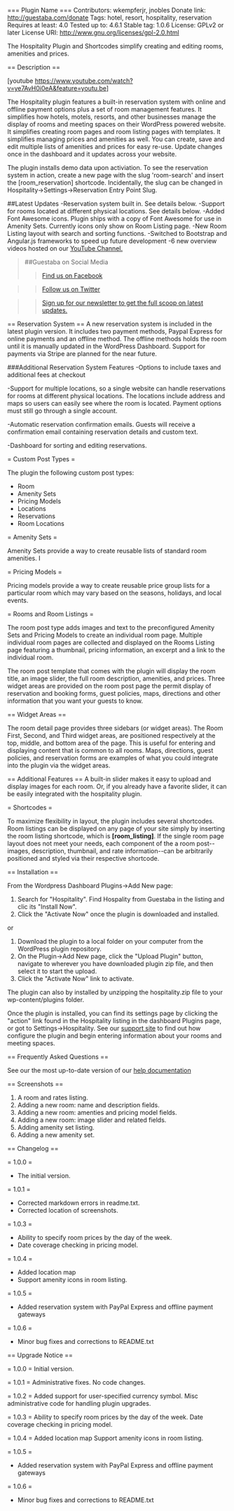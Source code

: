 === Plugin Name ===
Contributors: wkempferjr, jnobles
Donate link: http://guestaba.com/donate
Tags: hotel, resort, hospitality, reservation
Requires at least: 4.0
Tested up to: 4.6.1
Stable tag: 1.0.6
License: GPLv2 or later
License URI: http://www.gnu.org/licenses/gpl-2.0.html

The Hospitality Plugin and Shortcodes simplify creating and editing rooms, amenities and prices.

== Description ==

[youtube https://www.youtube.com/watch?v=ye7AvH0i0eA&feature=youtu.be]

The Hospitality plugin features a built-in reservation system with online and offline payment options plus a set of room management features. It simplifies how hotels, motels, resorts, and other businesses manage the display of rooms and meeting spaces on their WordPress powered website. It simplifies creating room pages and room listing pages with templates. It simplifies managing prices and amenities as well. You can create, save and edit multiple lists of amenities and prices for easy re-use. Update changes once in the dashboard and it updates across your website.

The plugin installs demo data upon activiation. To see the reservation system in action, create a new page
with the slug 'room-search' and insert the [room_reservation] shortcode. Incidentally, the slug can
be changed in Hospitality->Settings->Reservation Entry Point Slug.

##Latest Updates
-Reservation system built in. See details below.
-Support for rooms located at different physical locations. See details below.
-Added Font Awesome icons. Plugin ships with a copy of Font Awesome for use in Amenity Sets. Currently icons only show on Room Listing page.
-New Room Listing layout with search and sorting functions.
-Switched to Bootstrap and Angular.js frameworks to speed up future development
-6 new overview videos hosted on our [YouTube Channel.](https://www.youtube.com/channel/UC-c8krYZFZvguU5eIzg5McA "Guestaba Tutorial Videos")


> ##Guestaba on Social Media
>> [Find us on Facebook](https://www.facebook.com/GuestabaHospitalityWordpress)

>> [Follow us on Twitter](https://twitter.com/Guestaba)

>> [Sign up for our newsletter to get the full scoop on latest updates.](http://eepurl.com/bwPtWT "Guestaba Product Newsletter, hosted by Mailchimp")


== Reservation System ==
A new reservation system is included in the latest plugin version. It includes two payment methods, Paypal Express for online payments and an offline method. The offline methods holds the
room until it is manually updated in the WordPress Dashboard. Support for payments via Stripe are planned for the near future.

###Additional Reservation System Features
-Options to include taxes and additional fees at checkout

-Support for multiple locations, so a single website can handle reservations for rooms at different physical locations. The locations include address and maps so users can easily see where the room is located. Payment options must still go through a single account.

-Automatic reservation confirmation emails. Guests will receive a confirmation email containing reservation details and custom text.

-Dashboard for sorting and editing reservations.  

= Custom Post Types =

The plugin the following custom post types:
- Room
- Amenity Sets
- Pricing Models
- Locations
- Reservations
- Room Locations

=  Amenity Sets =

Amenity Sets provide a way to create reusable lists of standard room amenities. I

= Pricing Models =

Pricing models provide a way to create reusable price group lists for a particular room which may vary based on the seasons, holidays, and local events.

= Rooms and Room Listings =

The room post type adds images and text to the preconfigured Amenity Sets and Pricing Models to create an individual room page.
Multiple individual room pages are collected and displayed on the Rooms Listing page featuring a thumbnail, pricing information,
an excerpt and a link to the individual room.

The room post template that comes with the plugin will display the room title, an image slider, the full room description, amenities, and prices.
Three widget areas are provided on the room post page the permit display of reservation and booking forms, guest policies, maps, directions
and other information that you want your guests to know.

== Widget Areas ==

The room detail page provides three sidebars (or widget areas). The Room First, Second, and Third widget areas, are
positioned respectively at the top, middle, and bottom area of the page. This is useful for entering and displaying
content that is common to all rooms. Maps, directions, guest policies, and reservation forms are examples of what you
could integrate into the plugin via the widget areas.

== Additional Features ==
A built-in slider makes it easy to upload and display images for each room. Or, if you already have a favorite slider,
it can be easily integrated with the hospitality plugin.

= Shortcodes =

To maximize flexibility in layout, the plugin includes several shortcodes. Room listings can be displayed on any page of your site simply by inserting the room listing shortcode, which is **[room_listing]**. If the single
room page layout does not meet your needs, each component of the a room post--images, description, thumbnail, and rate information--can be
arbitrarily positioned and styled via their respective shortcode.

== Installation ==

From the Wordpress Dashboard Plugins->Add New page:

1. Search for "Hospitality". Find Hospality from Guestaba in the listing and clic its "Install Now".
1. Click the "Activate Now" once the plugin is downloaded and installed.

or

1. Download the plugin to a local folder on your computer from the WordPress plugin repository.
1. On the Plugin->Add New page, click the "Upload Plugin" button, navigate to wherever you have downloaded plugin zip file,
and then select it to start the upload.
1.  Click the "Activate Now" link to activate.

The plugin can also by installed by unzipping the hospitality.zip file to your wp-content/plugins folder.

Once the plugin is installed, you can find its settings page by clicking the "action" link found in the Hospitality listing in the
dashboard Plugins page, or got to Settings->Hospitality. See our [support site](http://support.guestaba.com/support/home) to find out how
configure the plugin and begin entering information about your rooms and meeting spaces.


== Frequently Asked Questions ==

See our the most up-to-date version of our [help documentation](http://support.guestaba.com/support/home)


== Screenshots ==

1. A room and rates listing.
2. Adding a new room: name and description fields.
3. Adding a new room: amenties and pricing model fields.
4. Adding a new room: image slider and related fields.
5. Adding amenity set listing.
6. Adding a new amenity set.

== Changelog ==

= 1.0.0 =
* The initial version.

= 1.0.1 =
* Corrected markdown errors in readme.txt.
* Corrected location of screenshots.

= 1.0.3 =
* Ability to specify room prices by the day of the week.
* Date coverage checking in pricing model.

= 1.0.4 =
* Added location map
* Support amenity icons in room listing.

= 1.0.5 =
* Added reservation system with PayPal Express and offline payment gateways

= 1.0.6 =
* Minor bug fixes and corrections to README.txt

== Upgrade Notice ==

= 1.0.0 =
Initial version.

= 1.0.1 =
Administrative fixes. No code changes.

= 1.0.2 =
Added support for user-specified currency symbol.
Misc administrative code for handling plugin upgrades.

= 1.0.3 =
Ability to specify room prices by the day of the week.
Date coverage checking in pricing model.

= 1.0.4 =
Added location map
Support amenity icons in room listing.

= 1.0.5 =
* Added reservation system with PayPal Express and offline payment gateways

= 1.0.6 =
* Minor bug fixes and corrections to README.txt
